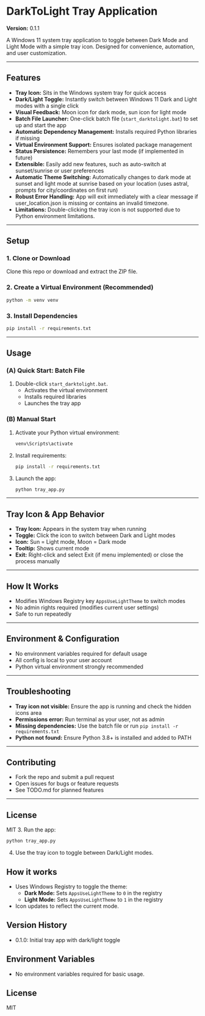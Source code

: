 # DarkToLight Tray Application

**Version:** 0.1.1

A Windows 11 system tray application to toggle between Dark Mode and Light Mode with a simple tray icon. Designed for convenience, automation, and user customization.

---

## Features
- **Tray Icon:** Sits in the Windows system tray for quick access
- **Dark/Light Toggle:** Instantly switch between Windows 11 Dark and Light modes with a single click
- **Visual Feedback:** Moon icon for dark mode, sun icon for light mode
- **Batch File Launcher:** One-click batch file (`start_darktolight.bat`) to set up and start the app
- **Automatic Dependency Management:** Installs required Python libraries if missing
- **Virtual Environment Support:** Ensures isolated package management
- **Status Persistence:** Remembers your last mode (if implemented in future)
- **Extensible:** Easily add new features, such as auto-switch at sunset/sunrise or user preferences
- **Automatic Theme Switching:** Automatically changes to dark mode at sunset and light mode at sunrise based on your location (uses astral, prompts for city/coordinates on first run)
- **Robust Error Handling:** App will exit immediately with a clear message if user_location.json is missing or contains an invalid timezone.
- **Limitations:** Double-clicking the tray icon is not supported due to Python environment limitations.

---

## Setup

### 1. Clone or Download
Clone this repo or download and extract the ZIP file.

### 2. Create a Virtual Environment (Recommended)
```sh
python -m venv venv
```

### 3. Install Dependencies
```sh
pip install -r requirements.txt
```

---

## Usage

### (A) Quick Start: Batch File
1. Double-click `start_darktolight.bat`.
   - Activates the virtual environment
   - Installs required libraries
   - Launches the tray app

### (B) Manual Start
1. Activate your Python virtual environment:
   ```sh
   venv\Scripts\activate
   ```
2. Install requirements:
   ```sh
   pip install -r requirements.txt
   ```
3. Launch the app:
   ```sh
   python tray_app.py
   ```

---

## Tray Icon & App Behavior
- **Tray Icon:** Appears in the system tray when running
- **Toggle:** Click the icon to switch between Dark and Light modes
- **Icon:** Sun = Light mode, Moon = Dark mode
- **Tooltip:** Shows current mode
- **Exit:** Right-click and select Exit (if menu implemented) or close the process manually

---

## How It Works
- Modifies Windows Registry key `AppsUseLightTheme` to switch modes
- No admin rights required (modifies current user settings)
- Safe to run repeatedly

---

## Environment & Configuration
- No environment variables required for default usage
- All config is local to your user account
- Python virtual environment strongly recommended

---

## Troubleshooting
- **Tray icon not visible:** Ensure the app is running and check the hidden icons area
- **Permissions error:** Run terminal as your user, not as admin
- **Missing dependencies:** Use the batch file or run `pip install -r requirements.txt`
- **Python not found:** Ensure Python 3.8+ is installed and added to PATH

---

## Contributing
- Fork the repo and submit a pull request
- Open issues for bugs or feature requests
- See TODO.md for planned features

---

## License
MIT
3. Run the app:
   ```sh
   python tray_app.py
   ```
4. Use the tray icon to toggle between Dark/Light modes.

## How it works
- Uses Windows Registry to toggle the theme:
    - **Dark Mode:** Sets `AppsUseLightTheme` to `0` in the registry
    - **Light Mode:** Sets `AppsUseLightTheme` to `1` in the registry
- Icon updates to reflect the current mode.

## Version History
- 0.1.0: Initial tray app with dark/light toggle

## Environment Variables
- No environment variables required for basic usage.

## License
MIT
